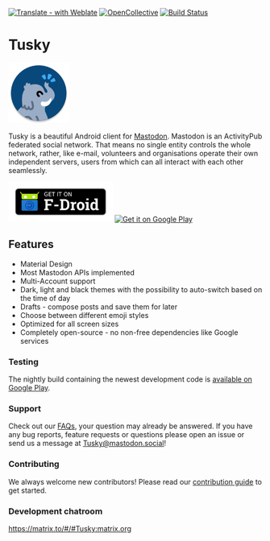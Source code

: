 [![Translate - with Weblate](https://img.shields.io/badge/translate%20with-Weblate-green.svg?style=flat)](https://weblate.tusky.app/) [![OpenCollective](https://opencollective.com/tusky/backers/badge.svg)](https://opencollective.com/tusky/) [![Build Status](https://github.com/tuskyapp/Tusky/actions/workflows/deploy-test.yml/badge.svg)](https://app.bitrise.io/app/a3e773c3c57a894c)
# Tusky

<img src="/fastlane/metadata/android/en-US/images/icon.png" width="120" height="120"/>

Tusky is a beautiful Android client for [Mastodon](https://github.com/mastodon/mastodon). Mastodon is an ActivityPub federated social network. That means no single entity controls the whole network, rather, like e-mail, volunteers and organisations operate their own independent servers, users from which can all interact with each other seamlessly.

[<img src="/assets/fdroid_badge.png" alt="Get it on F-Droid" height="80" />](https://f-droid.org/repository/browse/?fdid=com.keylesspalace.tusky)
[<img src="https://play.google.com/intl/en_us/badges/images/generic/en_badge_web_generic.png" alt="Get it on Google Play" height="80" />](https://play.google.com/store/apps/details?id=com.keylesspalace.tusky&utm_source=github&pcampaignid=MKT-Other-global-all-co-prtnr-py-PartBadge-Mar2515-1)

## Features

- Material Design
- Most Mastodon APIs implemented
- Multi-Account support
- Dark, light and black themes with the possibility to auto-switch based on the time of day
- Drafts - compose posts and save them for later
- Choose between different emoji styles
- Optimized for all screen sizes
- Completely open-source - no non-free dependencies like Google services

### Testing

The nightly build containing the newest development code is [available on Google Play](https://play.google.com/store/apps/details?id=com.keylesspalace.tusky.test).

### Support

Check out our [FAQs](https://github.com/tuskyapp/faq/blob/main/README.md), your question may already be answered.
If you have any bug reports, feature requests or questions please open an issue or send us a message at [Tusky@mastodon.social](https://mastodon.social/@Tusky)!

### Contributing
We always welcome new contributors! Please read our [contribution guide](https://github.com/tuskyapp/Tusky/blob/develop/CONTRIBUTING.md) to get started.

### Development chatroom
https://matrix.to/#/#Tusky:matrix.org

